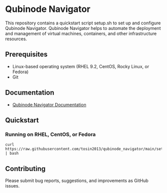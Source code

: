 # Qubinode Navigator
This repository contains a quickstart script setup.sh to set up and configure Qubinode Navigator. Qubinode Navigator helps to automate the deployment and management of virtual machines, containers, and other infrastructure resources.

## Prerequisites
* Linux-based operating system (RHEL 9.2, CentOS, Rocky Linux, or Fedora)
* Git

## Documentation
* [Qubinode Navigator Documentation](https://tosin2013.github.io/qubinode_navigator/)

## Quickstart 

### Running on RHEL, CentOS, or Fedora
```
curl https://raw.githubusercontent.com/tosin2013/qubinode_navigator/main/setup.sh | bash
```

## Contributing
Please submit bug reports, suggestions, and improvements as GitHub issues.